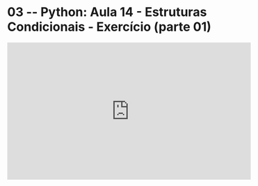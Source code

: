 # 03 -- Python: Aula 14 - Estruturas Condicionais - Exercício (parte 01)

<iframe 
        width="560" 
        height="315" 
        src="https://www.youtube.com/embed/dzMtPsotLwg" 
        title="YouTube video player" 
        frameborder="0" 
        allow="accelerometer; autoplay; clipboard-write; encrypted-media; gyroscope; picture-in-picture" 
        allowfullscreen
        >
</iframe>

